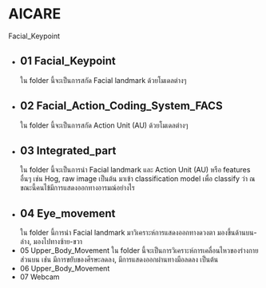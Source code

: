 # AICARE

Facial_Keypoint
*	##	01 Facial_Keypoint
	ใน folder นี้จะเป็นการสกัด Facial landmark ด้วยโมเดลต่างๆ
*	##	02 Facial_Action_Coding_System_FACS
	ใน folder นี้จะเป็นการสกัด Action Unit (AU) ด้วยโมเดลต่างๆ
*	##	03 Integrated_part
	ใน folder นี้จะเป็นการนำ Facial landmark และ Action Unit (AU) หรือ features อื่นๆ เช่น  Hog, raw image เป็นต้น
	มาเข้า classification model เพื่อ classify ว่า ณ ขณะนี้คนไข้มีการแสดงออกทางอารมณ์อย่างไร
*	##	04 Eye_movement
	ใน folder นี้การนำ Facial landmark มาวิเคราะห์การแสดงออกทางดวงตา มองขึ้นด้านบน-ล่าง, มองไปทางซ้าย-ขวา
*	05 Upper_Body_Movement 
	ใน folder นี้จะเป็นการวิเคราะห์การเคลื่อนไหวของร่างกายส่วนบน เช่่น มีการขยับของศีรษะลดลง, มีการแสดงออกผ่านทางมือลดลง เป็นต้น
*	06 Upper_Body_Movement
*	07 Webcam
